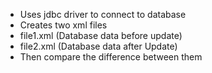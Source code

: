 * Uses jdbc driver to connect to database 
* Creates two xml files
* file1.xml (Database data before update)
* file2.xml (Database data after Update)
* Then compare the difference between them
